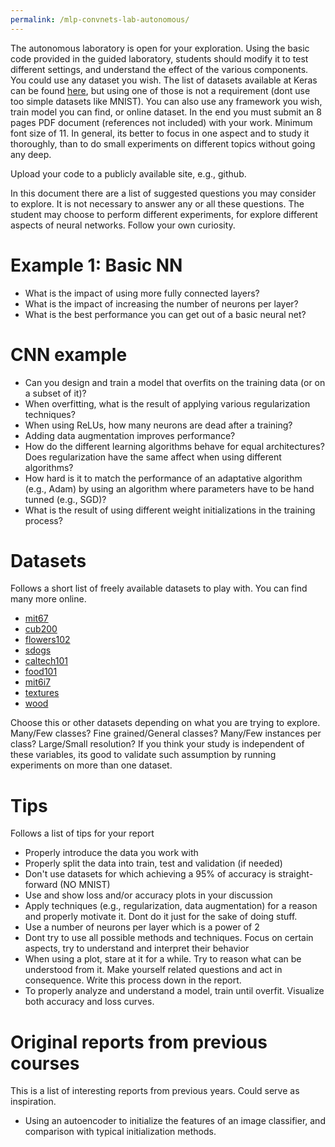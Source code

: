 ```yaml
---
permalink: /mlp-convnets-lab-autonomous/
---
```


The autonomous laboratory is open for your exploration. Using the basic code provided in the guided laboratory, students should modify it to test different settings, and understand the effect of the various components. You could use any dataset you wish. The list of datasets available at Keras can be found [here](https://keras.io/datasets/), but using one of those is not a requirement (dont use too simple datasets like MNIST). You can also use any framework you wish, train model you can find, or online dataset. In the end you must submit an 8 pages PDF document (references not included) with your work. Minimum font size of 11. In general, its better to focus in one aspect and to study it thoroughly, than to do small experiments on different topics without going any deep.

Upload your code to a publicly available site, e.g., github.

In this document there are a list of suggested questions you may consider to explore. It is not necessary to answer any or all these questions. The student may choose to perform different experiments, for explore different aspects of neural networks. Follow your own curiosity.

<a name='basic_nn'></a>
# Example 1: Basic NN

- What is the impact of using more fully connected layers?
- What is the impact of increasing the number of neurons per layer?
- What is the best performance you can get out of a basic neural net?



<a name='cnn'></a>
# CNN example

- Can you design and train a model that overfits on the training data (or on a subset of it)?
- When overfitting, what is the result of applying various regularization techniques?
- When using ReLUs, how many neurons are dead after a training?
- Adding data augmentation improves performance?
- How do the different learning algorithms behave for equal architectures? Does regularization have the same affect when using different algorithms?
- How hard is it to match the performance of an adaptative algorithm (e.g., Adam) by using an algorithm where parameters have to be hand tunned (e.g., SGD)?
- What is the result of using different weight initializations in the training process?


<a name='datasets'></a>
# Datasets
Follows a short list of freely available datasets to play with. You can find many more online.

- [mit67](http://web.mit.edu/torralba/www/indoor.html)
- [cub200](http://www.vision.caltech.edu/visipedia/CUB-200.html)
- [flowers102](http://www.robots.ox.ac.uk/~vgg/data/flowers/102/)
- [sdogs](vision.stanford.edu/aditya86/StanfordDogs/)
- [caltech101](www.vision.caltech.edu/Image_Datasets/Caltech101/)
- [food101](www.vision.ee.ethz.ch/datasets_extra/food-101)
- [mit6i7](http://web.mit.edu/torralba/www/indoor.html)
- [textures](https://www.robots.ox.ac.uk/~vgg/data/dtd/)
- [wood](www.ee.oulu.fi/~olli/Projects/Lumber.Grading.html)

Choose this or other datasets depending on what you are trying to explore. Many/Few classes? Fine grained/General classes? Many/Few instances per class? Large/Small resolution?
If you think your study is independent of these variables, its good to validate such assumption by running experiments on more than one dataset.

<a name='tips'></a>
# Tips
Follows a list of tips for your report

- Properly introduce the data you work with
- Properly split the data into train, test and validation (if needed)
- Don't use datasets for which achieving a 95% of accuracy is straight-forward (NO MNIST)
- Use and show loss and/or accuracy plots in your discussion
- Apply techniques (e.g., regularization, data augmentation) for a reason and properly motivate it. Dont do it just for the sake of doing stuff.
- Use a number of neurons per layer which is a power of 2
- Dont try to use all possible methods and techniques. Focus on certain aspects, try to understand and interpret their behavior
- When using a plot, stare at it for a while. Try to reason what can be understood from it. Make yourself related questions and act in consequence. Write this process down in the report.
- To properly analyze and understand a model, train until overfit. Visualize both accuracy and loss curves.

# Original reports from previous courses
This is a list of interesting reports from previous years. Could serve as inspiration.

- Using an autoencoder to initialize the features of an image classifier, and comparison with typical initialization methods.

